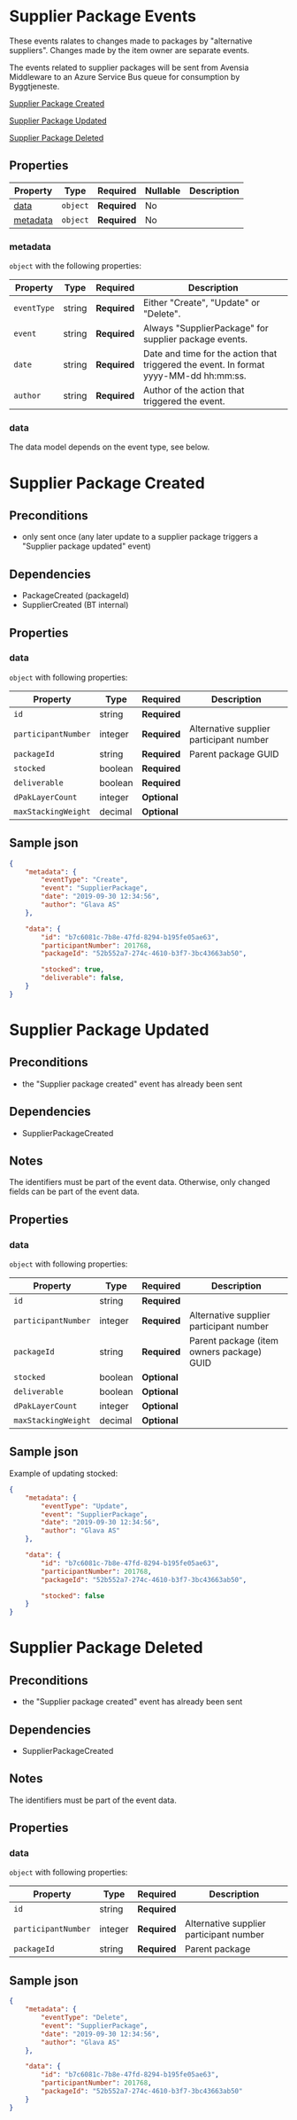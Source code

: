 # Supplier Package Events

These events ralates to changes made to packages by "alternative suppliers". Changes made by the item owner are separate events.

The events related to supplier packages will be sent from Avensia Middleware to an Azure Service Bus queue for consumption by Byggtjeneste.

[Supplier Package Created](#Supplier-Package-Created)

[Supplier Package Updated](#Supplier-Package-Updated)

[Supplier Package Deleted](#Supplier-Package-Deleted)

## Properties

| Property              | Type     | Required     | Nullable | Description                                |
| --------------------- | -------- | ------------ | -------- | ------------------------------------------ |
| [data](#data)         | `object` | **Required** | No       |         |
| [metadata](#metadata) | `object` | **Required** | No       |         |

### metadata

`object` with the following properties:

| Property          | Type    | Required     | Description |
| ------------------| ------- | ------------ | ------- |
| `eventType`       | string  | **Required** | Either "Create", "Update" or "Delete".
| `event`           | string  | **Required** | Always "SupplierPackage" for supplier package events.
| `date`            | string  | **Required** | Date and time for the action that triggered the event. In format yyyy-MM-dd hh:mm:ss.
| `author`          | string  | **Required** | Author of the action that triggered the event.

### data
The data model depends on the event type, see below.


# Supplier Package Created 

## Preconditions
- only sent once (any later update to a supplier package triggers a "Supplier package updated" event)


## Dependencies
- PackageCreated (packageId)
- SupplierCreated (BT internal)

## Properties

### data

`object` with following properties:

| Property                | Type    | Required     | Description |
| ----------------------- | ------- | ------------ | ------- |
| `id`                    | string  | **Required** | 
| `participantNumber`	  | integer | **Required** | Alternative supplier participant number
| `packageId`          	  | string  | **Required** | Parent package GUID
| `stocked`          	  | boolean | **Required** | 
| `deliverable`           | boolean | **Required** | 
| `dPakLayerCount`  	  | integer  | **Optional** | 
| `maxStackingWeight`     | decimal  | **Optional** | 


## Sample json
```json
{
    "metadata": {
        "eventType": "Create",
        "event": "SupplierPackage",
        "date": "2019-09-30 12:34:56",
        "author": "Glava AS"
    },

    "data": {
        "id": "b7c6081c-7b8e-47fd-8294-b195fe05ae63",
        "participantNumber": 201768,
        "packageId": "52b552a7-274c-4610-b3f7-3bc43663ab50",

        "stocked": true,
        "deliverable": false,
    }
}

```

# Supplier Package Updated 

## Preconditions
- the "Supplier package created" event has already been sent

## Dependencies
- SupplierPackageCreated

## Notes
The identifiers must be part of the event data.
Otherwise, only changed fields can be part of the event data.

## Properties

### data

`object` with following properties:

| Property                | Type    | Required     | Description |
| ----------------------- | ------- | ------------ | ------- |
| `id`                    | string  | **Required** | 
| `participantNumber`     | integer | **Required** | Alternative supplier participant number
| `packageId`             | string  | **Required** | Parent package (item owners package) GUID
| `stocked`               | boolean | **Optional** | 
| `deliverable`           | boolean | **Optional** | 
| `dPakLayerCount`        | integer  | **Optional** | 
| `maxStackingWeight`     | decimal  | **Optional** | 

## Sample json
Example of updating stocked:
```json
{
    "metadata": {
        "eventType": "Update",
        "event": "SupplierPackage",
        "date": "2019-09-30 12:34:56",
        "author": "Glava AS"
    },

    "data": {
        "id": "b7c6081c-7b8e-47fd-8294-b195fe05ae63",
        "participantNumber": 201768,
        "packageId": "52b552a7-274c-4610-b3f7-3bc43663ab50",

        "stocked": false
    }
}

```

# Supplier Package Deleted 

## Preconditions
- the "Supplier package created" event has already been sent

## Dependencies
- SupplierPackageCreated

## Notes
The identifiers must be part of the event data.

## Properties

### data

`object` with following properties:

| Property                | Type    | Required     | Description |
| ----------------------- | ------- | ------------ | ------- |
| `id`                    | string  | **Required** | 
| `participantNumber`	  | integer | **Required** | Alternative supplier participant number
| `packageId`          	  | string  | **Required** | Parent package 


## Sample json

```json
{
    "metadata": {
        "eventType": "Delete",
        "event": "SupplierPackage",
        "date": "2019-09-30 12:34:56",
        "author": "Glava AS"
    },

    "data": {
        "id": "b7c6081c-7b8e-47fd-8294-b195fe05ae63",
        "participantNumber": 201768,
        "packageId": "52b552a7-274c-4610-b3f7-3bc43663ab50"
    }
}

```
